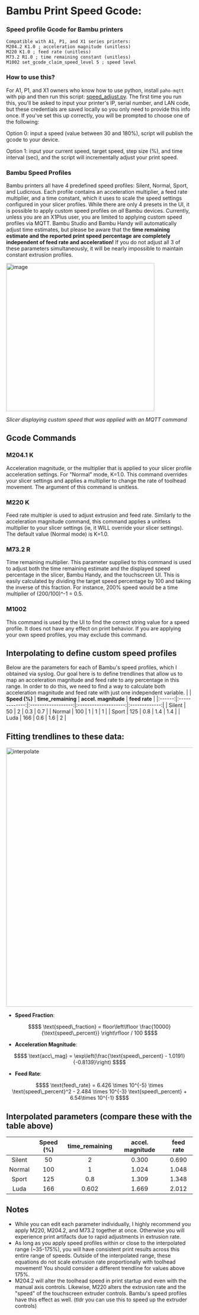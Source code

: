 # Bambu Print Speed Gcode:

### Speed profile Gcode for Bambu printers
```
Compatible with A1, P1, and X1 series printers:
M204.2 K1.0 ; acceleration magnitude (unitless)
M220 K1.0 ; feed rate (unitless)
M73.2 R1.0 ; time remaining constant (unitless)
M1002 set_gcode_claim_speed_level 5 ; speed level
```

### How to use this?
For A1, P1, and X1 owners who know how to use python, install `paho-mqtt` with pip and then run this script: [speed_adjust.py](https://github.com/jphannifan/x1plus-testing/blob/main/scripts/python/speed_adjust.py). The first time you run this, you'll be asked to input your printer's IP, serial number, and LAN code, but these credentials are saved locally so you only need to provide this info once. If you've set this up correctly, you will be prompted to choose one of the following:

Option 0: input a speed (value between 30 and 180%), script will publish the gcode to your device.

Option 1: input your current speed, target speed, step size (%), and time interval (sec), and the script will incrementally adjust your print speed.

### Bambu Speed Profiles
Bambu printers all have 4 predefined speed profiles: Silent, Normal, Sport, and Ludicrous. Each profile contains an acceleration multiplier, a feed rate multiplier, and a time constant, which it uses to scale the speed settings configured in your slicer profiles. While there are only 4 presets in the UI, it is possible to apply custom speed profiles on *all* Bambu devices. Currently, unless you are an X1Plus user, you are limited to applying custom speed profiles via MQTT. Bambu Studio and Bambu Handy will automatically adjust time estimates, but please be aware that the **time remaining estimate and the reported print speed percentage are completely independent of feed rate and acceleration!** If you do not adjust all 3 of these parameters simultaneously, it will be nearly impossible to maintain constant extrusion profiles. 

<img width="400" alt="image" src="https://github.com/jphannifan/x1plus-testing/assets/149451641/47051604-4b60-4903-906c-72b1d6c4f226">

_Slicer displaying custom speed that was applied with an MQTT command_

## Gcode Commands

### M204.1 K
Acceleration magnitude, or the multiplier that is applied to your slicer profile acceleration settings. For "Normal" mode, K=1.0. This command overrides your slicer settings and applies a multiplier to change the rate of toolhead movement. The argument of this command is unitless. 

### M220 K
Feed rate multipler is used to adjust extrusion and feed rate. Similarly to the acceleration magnitude command, this command applies a unitless multiplier to your slicer settings (ie, it WILL override your slicer settings). The default value (Normal mode) is K=1.0. 

### M73.2 R
Time remaining multiplier. This parameter supplied to this command is used to adjust both the time remaining estimate and the displayed speed percentage in the slicer, Bambu Handy, and the touchscreen UI. This is easily calculated by dividing the target speed percentage by 100 and taking the inverse of this fraction. For instance, 200% speed would be a time multiplier of (200/100)^-1 = 0.5.

### M1002
This command is used by the UI to find the correct string value for a speed profile. It does not have any effect on print behavior. If you are applying your own speed profiles, you may exclude this command.

## Interpolating to define custom speed profiles
Below are the parameters for each of Bambu's speed profiles, which I obtained via syslog. Our goal here is to define trendlines that allow us to map an acceleration magnitude and feed rate to any percentage in this range. In order to do this, we need to find a way to calculate both acceleration magnitude and feed rate with just one independent variable.
|        | **Speed (%)** | **time_remaining** | **accel. magnitude** | **feed rate** |
|:------:|:-------------:|:------------------:|:--------------------:|:-------------:|
| Silent |       50      |          2         |          0.3         |      0.7      |
| Normal |      100      |          1         |           1          |       1       |
|  Sport |      125      |         0.8        |          1.4         |      1.4      |
|  Luda  |      166      |         0.6        |          1.6         |       2       |

## Fitting trendlines to these data:
<img width="700" alt="interpolate" src="https://github.com/jphannifan/x1plus-testing/assets/149451641/df6884e5-860b-4f17-9166-12ae04747be9">

- **Speed Fraction**:
```math
$$ \text{speed\_fraction} = floor\left\lfloor \frac{10000}{\text{speed\_percent}} \right\rfloor / 100 $$
```
- **Acceleration Magnitude**:
```math
$$ \text{acc\_mag} = \exp\left(\frac{\text{speed\_percent} - 1.0191}{-0.8139}\right) $$
```
- **Feed Rate**:
```math
$$ \text{feed\_rate} = 6.426 \times 10^{-5} \times \text{speed\_percent}^2 - 2.484 \times 10^{-3}  \text{speed\_percent} + 6.54\times 10^{-1} $$
```
## Interpolated parameters (compare these with the table above)
|        | **Speed (%)** | **time_remaining** | **accel. magnitude** | **feed rate** |
|:------:|:-------------:|:------------------:|:--------------------:|:-------------:|
| Silent |       50      |          2         |         0.300        | 0.690         |
| Normal |      100      |          1         |         1.024        | 1.048         |
|  Sport |      125      |         0.8        |         1.309        | 1.348         |
|  Luda  |      166      |        0.602       |         1.669        | 2.012         |


## Notes
- While you can edit each parameter individually, I highly recommend you apply M220, M204.2, and M73.2 together at once. Otherwise you will experience print artifacts due to rapid adjustments in extrusion rate.
- As long as you apply speed profiles within or close to the interpolated range (~35-175%), you will have consistent print results across this entire range of speeds. Outside of the interpolated range, these equations do not scale extrusion rate proportionally with toolhead movement! You should consider a different trendline for values above 175%. 
- M204.2 will alter the toolhead speed in print startup and even with the manual axis controls. Likewise, M220 alters the extrusion rate and the "speed" of the touchscreen extruder controls. Bambu's speed profiles have this effect as well. (tldr you can use this to speed up the extruder controls)
